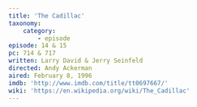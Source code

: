 ```yaml
---
title: 'The Cadillac'
taxonomy:
    category:
        - episode
episode: 14 & 15
pc: 714 & 717
written: Larry David & Jerry Seinfeld
directed: Andy Ackerman
aired: February 8, 1996
imdb: 'http://www.imdb.com/title/tt0697667/'
wiki: 'https://en.wikipedia.org/wiki/The_Cadillac'
---
```

